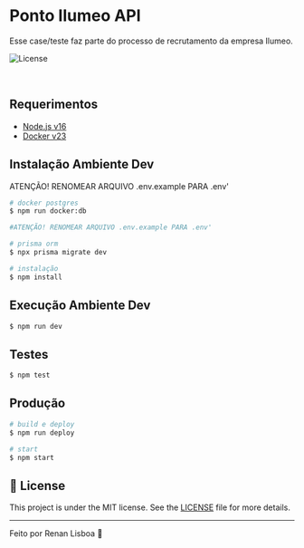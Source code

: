 # Ponto Ilumeo API
Esse case/teste faz parte do processo de recrutamento da empresa Ilumeo.

<p>
  <img alt="License" src="https://img.shields.io/badge/License-MIT-yellow.svg">
</p>

<br>

## Requerimentos

- [Node.js v16](https://nodejs.org/en/)
- [Docker v23](https://www.docker.com/)

## Instalação Ambiente Dev

ATENÇÃO! RENOMEAR ARQUIVO .env.example PARA .env'

```bash
# docker postgres
$ npm run docker:db

#ATENÇÃO! RENOMEAR ARQUIVO .env.example PARA .env'

# prisma orm
$ npx prisma migrate dev

# instalação
$ npm install
```

## Execução Ambiente Dev

```bash
$ npm run dev
```

## Testes

```bash
$ npm test
```

## Produção

```bash
# build e deploy
$ npm run deploy

# start
$ npm start
```

## :memo: License

This project is under the MIT license. See the [LICENSE](LICENSE.md) file for more details.

---

Feito por Renan Lisboa :wave:
